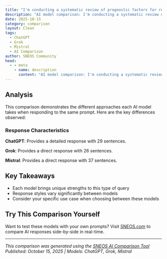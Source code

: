 ```yaml
---
title: "I'm conducting a systematic review of prognostic factors for recovery after stroke. Help me: 1) Define prognostic factors clearly (patient characteristics"
description: "AI model comparison: I'm conducting a systematic review of prognostic factors for recovery after stroke. Help me: 1) Defi..."
date: 2025-10-15
category: comparison
layout: Clean
tags:
  - ChatGPT
  - Grok
  - Mistral
  - AI Comparison
author: SNEOS Community
head:
  - - meta
    - name: description
      content: "AI model comparison: I'm conducting a systematic review of prognostic factors for recovery after stroke. Help me: 1) Define prognostic factor..."
---
```


<ChatComparison
  title="I'm conducting a systematic review of prognostic factors for recovery after stroke. Help me: 1) Define prognostic factors clearly (patient characteristics"
  prompt="I'm conducting a systematic review of prognostic factors for recovery after stroke. Help me: 1) Define prognostic factors clearly (patient characteristics"
  :responses='{"ChatGPT": "Prognostic factors are variables or characteristics that can help predict the outcome of a condition or event, such as recovery after a stroke. In your systematic review, focusing on prognostic factors related to stroke recovery involves identifying specific patient characteristics that may influence the likelihood or extent of recovery following the stroke. Here are key categories and examples of prognostic factors you may want to consider:\n\n### 1. Demographic Characteristics\n- **Age**: Generally, younger patients tend to have better recovery outcomes compared to older patients.\n- **Gender**: Some studies may indicate differences in recovery rates based on gender due to biological or social factors.\n\n### 2. Medical History\n- **Pre-existing Conditions**: Presence of conditions like hypertension, diabetes, or atrial fibrillation that can affect recovery.\n- **Previous Stroke**: History of prior strokes or transient ischemic attacks (TIAs) can influence recovery.\n\n### 3. Stroke Characteristics\n- **Type of Stroke**: Ischemic (caused by blockage) versus hemorrhagic (caused by bleeding) strokes may have different prognoses.\n- **Severity of Stroke**: Initial stroke severity, often assessed using tools like the National Institutes of Health Stroke Scale (NIHSS) or the Glasgow Coma Scale (GCS), can indicate potential recovery outcomes.\n- **Location**: The specific area of the brain affected by the stroke can impact functional recovery.\n\n### 4. Rehabilitation Factors\n- **Onset of Rehabilitation**: Early engagement in rehabilitation therapies may enhance recovery prospects.\n- **Type and Intensity of Rehabilitation**: Different rehabilitation approaches (e.g., physical therapy, occupational therapy, speech therapy) and their intensity can influence recovery.\n\n### 5. Psychological Characteristics\n- **Cognitive Status**: Baseline cognitive function, including factors such as memory and problem-solving abilities, can play a role in recovery.\n- **Emotional State**: Depression, anxiety, and psychological well-being may affect motivation and participation in rehabilitation.\n\n### 6. Social Support and Environment\n- **Family Support**: Availability of supportive family and friends can positively impact recovery.\n- **Living Environment**: Accessibility of the home, presence of caregivers, and social interactions in the community can facilitate or hinder recovery.\n\n### 7. Lifestyle Factors\n- **Nutrition and Diet**: Nutritional status influencing recovery and overall health.\n- **Physical Activity**: Pre-stroke levels of physical fitness and ongoing physical activity after a stroke.\n\n### Conclusion\nIn defining prognostic factors for recovery after stroke, it\u2019s essential to consider these patient characteristics holistically. Systematic reviews may highlight the interplay between multiple factors and their cumulative effect on recovery outcomes. Your review can benefit from organizing findings by categories, presenting the strength of evidence for each factor, and assessing the consistency of results across different studies.", "Grok": "### Definition of Prognostic Factors\n\nPrognostic factors are characteristics or variables associated with a specific health outcome in a defined population, typically measured at baseline (e.g., upon diagnosis or event occurrence) to predict future risks, recovery, or disease progression. They differ from risk factors (which predict disease onset) and predictive factors (which indicate response to a specific treatment). In evidence-based medicine, prognostic factors are often identified through cohort studies and systematic reviews, with strength of evidence assessed via tools like PROBAST (Prediction model Risk Of Bias ASsessment Tool).\n\n#### Key Distinctions\n- **Patient Characteristics (Baseline Prognostic Factors)**: These are inherent or pre-existing traits of the individual, such as age, sex, comorbidities (e.g., diabetes, hypertension), pre-stroke functional status (e.g., modified Rankin Scale score), or socioeconomic factors. They help stratify prognosis without relying on interventions.\n- **Broader Categories**:\n  - **Disease-Specific**: Stroke-related features like infarct location/size (e.g., NIH Stroke Scale score, thrombolysis eligibility), severity at onset, or imaging findings (e.g., diffusion-weighted MRI patterns).\n  - **Environmental/Modifiable**: Post-stroke elements like rehabilitation access or early mobilization, though these may overlap with treatment effects.\n  - **Time-Dependent**: Factors evolving over time, such as initial recovery trajectory in the first weeks.\n\n#### Relevance to Stroke Recovery\nIn stroke prognosis, factors like younger age (\u003C65 years), smaller infarct volume, and absence of aphasia or hemineglect are often positive predictors of functional recovery (e.g., measured by Barthel Index or modified Rankin Scale at 3-6 months). Systematic reviews (e.g., from Cochrane or Stroke journals) emphasize multivariable models to account for interactions, with common sources including the INTERSTROKE study or meta-analyses in *The Lancet Neurology*.\n\nFor your systematic review, I recommend searching databases like PubMed, Embase, and Cochrane using terms like \u0022prognostic factors AND stroke recovery\u0022 with filters for cohort studies (PRISMA guidelines). If you need help with search strings, extraction templates, or specific evidence summaries, provide more details!", "Mistral": "Certainly! In the context of a systematic review on prognostic factors for recovery after stroke, it\u0027s important to clearly define what prognostic factors are and how they relate to patient characteristics.\n\n### Definition of Prognostic Factors\n\n**Prognostic factors** are variables that can predict the likelihood of a particular outcome or the course of a disease. In the context of stroke recovery, prognostic factors help clinicians and researchers understand which patients are more likely to recover well and which may face challenges. These factors can be related to the patient\u0027s characteristics, the nature of the stroke, the treatment received, and other contextual elements.\n\n### Patient Characteristics as Prognostic Factors\n\nPatient characteristics are a subset of prognostic factors that specifically pertain to the individual\u0027s demographic, clinical, and biological attributes. These characteristics can significantly influence the recovery process. Here are some key patient characteristics that are often considered prognostic factors for stroke recovery:\n\n1. **Demographic Factors:**\n   - **Age:** Older patients may have a slower or less complete recovery.\n   - **Gender:** There may be differences in recovery rates between men and women.\n   - **Ethnicity/Race:** Cultural and genetic factors can influence recovery.\n\n2. **Clinical Factors:**\n   - **Stroke Severity:** Measured using scales like the National Institutes of Health Stroke Scale (NIHSS).\n   - **Stroke Type:** Ischemic vs. hemorrhagic stroke.\n   - **Stroke Location:** Different brain regions affected can lead to different recovery outcomes.\n   - **Comorbidities:** Presence of other medical conditions like diabetes, hypertension, or heart disease.\n   - **Previous Stroke:** History of prior strokes can affect recovery.\n\n3. **Biological Factors:**\n   - **Genetic Factors:** Certain genetic markers may influence recovery.\n   - **Biomarkers:** Levels of specific biomarkers in the blood or cerebrospinal fluid.\n\n4. **Functional Status:**\n   - **Pre-stroke Functional Status:** Baseline functional abilities before the stroke.\n   - **Post-stroke Functional Status:** Initial functional abilities immediately after the stroke.\n\n5. **Psychosocial Factors:**\n   - **Mental Health:** Presence of depression, anxiety, or other mental health conditions.\n   - **Social Support:** Availability of family and community support.\n   - **Education Level:** Higher education may be associated with better recovery outcomes.\n\n6. **Lifestyle Factors:**\n   - **Smoking:** Smoking status can affect recovery.\n   - **Alcohol Use:** Patterns of alcohol consumption.\n   - **Physical Activity:** Pre-stroke levels of physical activity.\n\n### Example of a Prognostic Factor\n\n**Example:** Age as a Prognostic Factor\n- **Definition:** Age is a demographic characteristic that can influence the recovery process after a stroke.\n- **Mechanism:** Older patients may have reduced neuroplasticity, more comorbidities, and a higher likelihood of complications, which can slow down or limit recovery.\n- **Evidence:** Studies have shown that older patients tend to have poorer functional outcomes and higher mortality rates compared to younger patients.\n\n### Conclusion\n\nWhen conducting your systematic review, it\u0027s crucial to clearly define each prognostic factor and specify how it relates to patient characteristics. This will help ensure that your review is comprehensive and that the findings are interpretable and applicable to clinical practice."}' published-date="{DateTime.UtcNow:HH:mm}"
/>

## Analysis

This comparison demonstrates the different approaches each AI model takes when responding to the same prompt. Here are the key differences observed:

### Response Characteristics

**ChatGPT**: Provides a detailed response with 29 sentences. 

**Grok**: Provides a direct response with 26 sentences. 

**Mistral**: Provides a direct response with 37 sentences. 

## Key Takeaways

- Each model brings unique strengths to this type of query
- Response styles vary significantly between models
- Consider your specific use case when choosing between these models

## Try This Comparison Yourself

Want to test these models with your own prompts? Visit [SNEOS.com](https://sneos.com) to compare AI responses side-by-side in real-time.

---

*This comparison was generated using the [SNEOS AI Comparison Tool](https://sneos.com)*
*Published: October 15, 2025 | Models: ChatGPT, Grok, Mistral*
